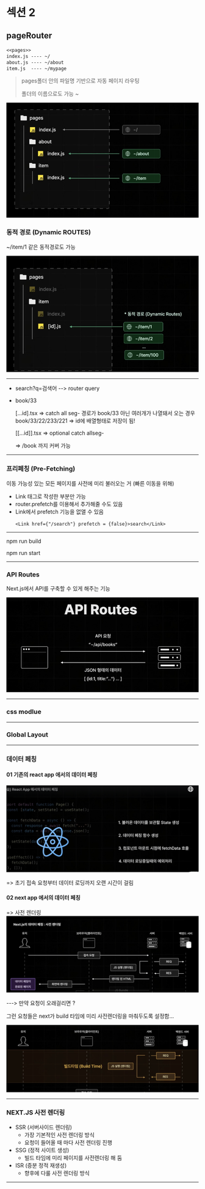 # 섹션 2

## pageRouter

```
<<pages>>
index.js ---- ~/
about.js ---- ~/about
item.js  ---- ~/mypage

```

> pages폴더 안의 파일명 기반으로 자동 페이지 라우팅
>
> 폴더의 이름으로도 가능 ~

![alt text](image-6.png)

### 동적 경로 (Dynamic ROUTES)

~/item/1 같은 동적경로도 가능

![alt text](image-7.png)

---

- search?q=검색어 --> router query
- book/33

  [...id].tsx => catch all seg-
  경로가 book/33 아닌 여러개가 나열돼서 오는 경우
  book/33/22/233/221
  => id에 배열형태로 저장이 됨!

  [[...id]].tsx => optional catch allseg-

  => /book 까지 커버 가능

---

### 프리페칭 (Pre-Fetching)

이동 가능성 있는 모든 페이지를 사전에 미리 불러오는 거 (빠른 이동을 위해)

- Link 태그로 작성한 부분만 가능
- router.prefetch를 이용해서 추가해줄 수도 있음
- Link에서 prefetch 기능을 없앨 수 있음
  ```
  <Link href={"/search"} prefetch = {false}>search</Link>
  ```

---

npm run build

npm run start

---

### API Routes

Next.js에서 API를 구축할 수 있게 해주는 기능

![alt text](image-8.png)

---

### css modlue

---

### Global Layout

---

### 데이터 페칭

#### 01 기존의 react app 에서의 데이터 페칭

![alt text](image-9.png)

=> 초기 접속 요청부터 데이터 로딩까지 오랜 시간이 걸림

#### 02 next app 에서의 데이터 페칭

=> 사전 렌더링
![alt text](image-11.png)

---> 만약 요청이 오래걸리면 ?

그런 요청들은 next가 build 타임에 미리 사전렌더링을 마춰두도록 설정함...

![alt text](image-12.png)

---

### NEXT.JS 사전 렌더링

- SSR (서버사이드 렌더링)
  - 가장 기본적인 사전 렌더링 방식
  - 요청이 들어올 때 마다 사전 렌더링 진행
- SSG (정적 사이트 생성)
  - 빌드 타임에 미리 페이지를 사전렌더링 해 둠
- ISR (증분 정적 재생성)
  - 향후에 다룰 사전 렌더링 방식

---
